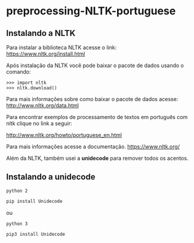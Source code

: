 # preprocessing-NLTK-portuguese

## Instalando a NLTK

Para instalar a biblioteca NLTK acesse o link:  <https://www.nltk.org/install.html>

Após instalação da NLTK você pode baixar o pacote de dados usando o comando:

```
>>> import nltk
>>> nltk.download()
```

Para mais informações sobre como baixar o pacote de dados acesse: <http://www.nltk.org/data.html>

Para encontrar exemplos de processamento de textos em português com nltk clique no link a seguir:

<http://www.nltk.org/howto/portuguese_en.html>

Para mais informações acesse a documentação. <https://www.nltk.org/>

Além da NLTK, também usei a **unidecode** para remover todos os acentos.



## Instalando a unidecode

`python 2`

```bash
pip install Unidecode    
```
ou

`python 3`

```bash
pip3 install Unidecode 
```
